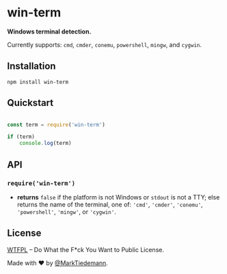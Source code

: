 
# win-term

**Windows terminal detection.**

Currently supports: `cmd`, `cmder`, `conemu`, `powershell`, `mingw`, and `cygwin`.

## Installation

```
npm install win-term
```

## Quickstart

```js

const term = require('win-term')

if (term)
    console.log(term)


```

## API

### `require('win-term')`

- **returns** `false` if the platform is not Windows or `stdout` is not a TTY; else returns the name of the terminal, one of: `'cmd'`, `'cmder'`, `'conemu'`, `'powershell'`, `'mingw'`, or `'cygwin'`.

## License

[WTFPL](http://www.wtfpl.net/) – Do What the F*ck You Want to Public License.

Made with :heart: by [@MarkTiedemann](https://twitter.com/MarkTiedemannDE).
